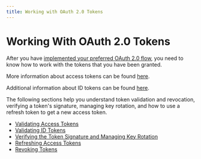 ```yaml
---
title: Working with OAuth 2.0 Tokens
---
```


# Working With OAuth 2.0 Tokens

After you have [implemented your preferred OAuth 2.0 flow](/authentication-guide/implementing-authentication/), you need to know how to work with the tokens that you have been granted.

More information about access tokens can be found [here](/docs/reference/api/oidc/#access-token).

Additional information about ID tokens can be found [here](/docs/reference/api/oidc/#id-token).

The following sections help you understand token validation and revocation, verifying a token's signature, managing key rotation, and how to use a refresh token to get a new access token.

- [Validating Access Tokens](/authentication-guide/tokens/validating-access-tokens)
- [Validating ID Tokens](/authentication-guide/tokens/validating-id-tokens)
- [Verifying the Token Signature and Managing Key Rotation](/authentication-guide/tokens/verifying-token-signature)
- [Refreshing Access Tokens](/authentication-guide/tokens/refreshing-tokens)
- [Revoking Tokens](/authentication-guide/tokens/revoking-tokens)
